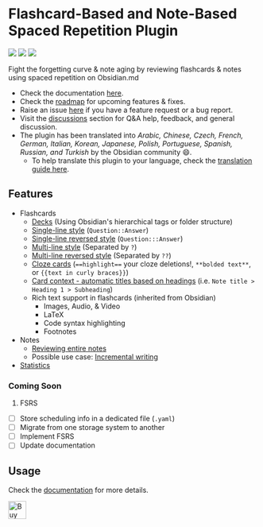 # Flashcard-Based and Note-Based Spaced Repetition Plugin

<img src="https://img.shields.io/github/downloads/st3v3nmw/obsidian-spaced-repetition/total" /> <img src="https://img.shields.io/github/downloads/st3v3nmw/obsidian-spaced-repetition/latest/total?style=flat-square" /> <img src="https://img.shields.io/github/manifest-json/v/st3v3nmw/obsidian-spaced-repetition?style=flat-square" />

Fight the forgetting curve & note aging by reviewing flashcards & notes using spaced repetition on Obsidian.md

-   Check the documentation [here](https://www.stephenmwangi.com/obsidian-spaced-repetition/).
-   Check the [roadmap](https://github.com/st3v3nmw/obsidian-spaced-repetition/projects/3/) for upcoming features & fixes.
-   Raise an issue [here](https://github.com/st3v3nmw/obsidian-spaced-repetition/issues/) if you have a feature request or a bug report.
-   Visit the [discussions](https://github.com/st3v3nmw/obsidian-spaced-repetition/discussions/) section for Q&A help, feedback, and general discussion.
-   The plugin has been translated into _Arabic, Chinese, Czech, French, German, Italian, Korean, Japanese, Polish, Portuguese, Spanish, Russian, and Turkish_ by the Obsidian community 😄.
    -   To help translate this plugin to your language, check the [translation guide here](https://www.stephenmwangi.com/obsidian-spaced-repetition/contributing/#translating_1).

## Features

-   Flashcards
    -   [Decks](https://www.stephenmwangi.com/obsidian-spaced-repetition/flashcards/#decks) (Using Obsidian's hierarchical tags or folder structure)
    -   [Single-line style](https://www.stephenmwangi.com/obsidian-spaced-repetition/flashcards/#single-line-basic-remnote-style) (`Question::Answer`)
    -   [Single-line reversed style](https://www.stephenmwangi.com/obsidian-spaced-repetition/flashcards/#single-line-reversed) (`Question:::Answer`)
    -   [Multi-line style](https://www.stephenmwangi.com/obsidian-spaced-repetition/flashcards/#multi-line-basic) (Separated by `?`)
    -   [Multi-line reversed style](https://www.stephenmwangi.com/obsidian-spaced-repetition/flashcards/#multi-line-reversed) (Separated by `??`)
    -   [Cloze cards](https://www.stephenmwangi.com/obsidian-spaced-repetition/flashcards/#cloze-cards) (`==highlight==` your cloze deletions!, `**bolded text**`, or `{{text in curly braces}}`)
    -   [Card context - automatic titles based on headings](https://www.stephenmwangi.com/obsidian-spaced-repetition/flashcards/#context) (i.e. `Note title > Heading 1 > Subheading`)
    -   Rich text support in flashcards (inherited from Obsidian)
        -   Images, Audio, & Video
        -   LaTeX
        -   Code syntax highlighting
        -   Footnotes
-   Notes
    -   [Reviewing entire notes](https://www.stephenmwangi.com/obsidian-spaced-repetition/notes/)
    -   Possible use case: [Incremental writing](https://www.stephenmwangi.com/obsidian-spaced-repetition/notes/#incremental-writing)
-   [Statistics](https://www.stephenmwangi.com/obsidian-spaced-repetition/flashcards/#statistics)

### Coming Soon

1. FSRS

-   [ ] Store scheduling info in a dedicated file (`.yaml`)
-   [ ] Migrate from one storage system to another
-   [ ] Implement FSRS
-   [ ] Update documentation

## Usage

Check the [documentation](https://www.stephenmwangi.com/obsidian-spaced-repetition/) for more details.

<a href='https://ko-fi.com/M4M44DEN6' target='_blank'><img height='36' style='border:0px;height:36px;' src='https://cdn.ko-fi.com/cdn/kofi3.png?v=2' border='0' alt='Buy Me a Coffee at ko-fi.com' /></a>
